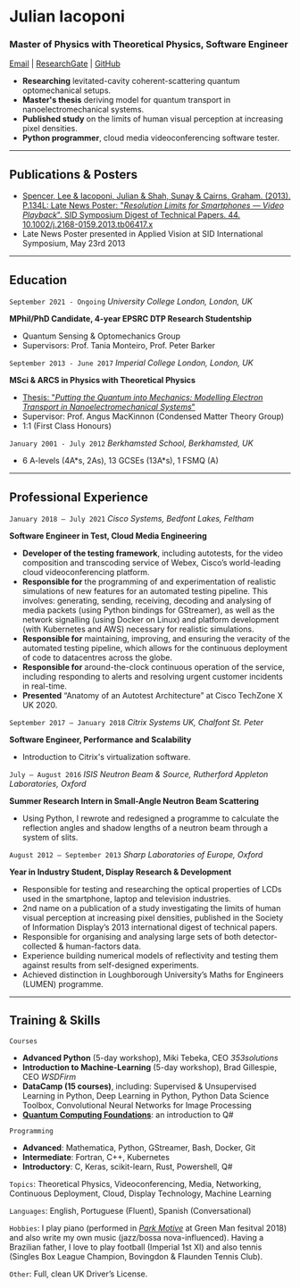 # Julian Iacoponi
### Master of Physics with Theoretical Physics, Software Engineer
[Email](mailto:julian.iacoponi@gmail.com) | [ResearchGate](https://www.researchgate.net/profile/Julian_Iacoponi) | [GitHub](https://github.com/julianiacoponi)
- **Researching** levitated-cavity coherent-scattering quantum optomechanical setups.
- **Master's thesis** deriving model for quantum transport in nanoelectromechanical systems.
- **Published study** on the limits of human visual perception at increasing pixel densities.
- **Python programmer**, cloud media videoconferencing software tester.
___
## Publications & Posters

- [Spencer, Lee & Iacoponi, Julian & Shah, Sunay & Cairns, Graham. (2013). P.134L: Late News Poster: "*Resolution Limits for Smartphones — Video Playback*". SID Symposium Digest of Technical Papers. 44. 10.1002/j.2168-0159.2013.tb06417.x](https://onlinelibrary.wiley.com/doi/abs/10.1002/j.2168-0159.2013.tb06417.x)
- Late News Poster presented in Applied Vision at SID International Symposium, May 23rd 2013
___
## Education

`September 2021 - Ongoing` *University College London, London, UK*

__MPhil/PhD Candidate, 4-year EPSRC DTP Research Studentship__
- Quantum Sensing & Optomechanics Group
- Supervisors: Prof. Tania Monteiro, Prof. Peter Barker

`September 2013 - June 2017` *Imperial College London, London, UK*

__MSci & ARCS in Physics with Theoretical Physics__
- [Thesis: "*Putting the Quantum into Mechanics: Modelling Electron Transport in Nanoelectromechanical Systems*"](https://github.com/julianiacoponi/markdown-cv/blob/master/MSci%20Project%20Report.pdf)
- Supervisor: Prof. Angus MacKinnon (Condensed Matter Theory Group)
- 1:1 (First Class Honours)

`January 2001 - July 2012` *Berkhamsted School, Berkhamsted, UK*
- 6 A-levels (4A\*s, 2As), 13 GCSEs (13A\*s), 1 FSMQ (A)
___
## Professional Experience

`January 2018 – July 2021` *Cisco Systems, Bedfont Lakes, Feltham*

__Software Engineer in Test, Cloud Media Engineering__
- **Developer of the testing framework**, including autotests, for the video composition and transcoding service of Webex, Cisco’s world-leading cloud videoconferencing platform.
- **Responsible for** the programming of and experimentation of realistic simulations of new features for an automated testing pipeline. This involves: generating, sending, receiving, decoding and analysing of media packets (using Python bindings for GStreamer), as well as the network signalling (using Docker on Linux) and platform development (with Kubernetes and AWS) necessary for realistic simulations.
- **Responsible for** maintaining, improving, and ensuring the veracity of the automated testing pipeline, which allows for the continuous deployment of code to datacentres across the globe.
- **Responsible for** around-the-clock continuous operation of the service, including responding to alerts and resolving urgent customer incidents in real-time.
- **Presented** “Anatomy of an Autotest Architecture” at Cisco TechZone X UK 2020.


`September 2017 – January 2018` *Citrix Systems UK, Chalfont St. Peter*

__Software Engineer, Performance and Scalability__
- Introduction to Citrix's virtualization software.

`July – August 2016` *ISIS Neutron Beam & Source, Rutherford Appleton Laboratories, Oxford*

__Summer Research Intern in Small-Angle Neutron Beam Scattering__
- Using Python, I rewrote and redesigned a programme to calculate the reflection angles and shadow lengths of a neutron beam through a system of slits.

`August 2012 – September 2013` *Sharp Laboratories of Europe, Oxford*

__Year in Industry Student, Display Research & Development__
- Responsible for testing and researching the optical properties of LCDs used in the smartphone, laptop and television industries.
- 2nd name on a publication of a study investigating the limits of human visual perception at increasing pixel densities, published in the Society of Information Display’s 2013 international digest of technical papers.
- Responsible for organising and analysing large sets of both detector-collected & human-factors data.
- Experience building numerical models of reflectivity and testing them against results from self-designed experiments.
- Achieved distinction in Loughborough University’s Maths for Engineers (LUMEN) programme.
___
## Training & Skills
`Courses`
- **Advanced Python** (5-day workshop), Miki Tebeka, CEO *353solutions*
- **Introduction to Machine-Learning** (5-day workshop), Brad Gillespie, CEO *WSDFirm*
- **DataCamp (15 courses)**, including: Supervised & Unsupervised Learning in Python, Deep Learning in Python, Python Data Science Toolbox, Convolutional Neural Networks for Image Processing
- [**Quantum Computing Foundations**](https://docs.microsoft.com/en-us/learn/paths/quantum-computing-fundamentals/): an introduction to Q#

`Programming`
- **Advanced**: Mathematica, Python, GStreamer, Bash, Docker, Git
- **Intermediate**: Fortran, C++, Kubernetes
- **Introductory**: C, Keras, scikit-learn, Rust, Powershell, Q#

`Topics`: Theoretical Physics, Videoconferencing, Media, Networking, Continuous Deployment, Cloud, Display Technology, Machine Learning

`Languages`: English, Portuguese (Fluent), Spanish (Conversational)

`Hobbies`: I play piano (performed in [*Park Motive*](https://open.spotify.com/artist/05vVB8EbQEooYOY4vogV5I) at Green Man fesitval 2018) and also write my own music (jazz/bossa nova-influenced). Having a Brazilian father, I love to play football (Imperial 1st XI) and also tennis (Singles Box League Champion, Bovingdon & Flaunden Tennis Club).

`Other`: Full, clean UK Driver’s License.

